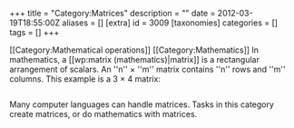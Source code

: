 +++
title = "Category:Matrices"
description = ""
date = 2012-03-19T18:55:00Z
aliases = []
[extra]
id = 3009
[taxonomies]
categories = []
tags = []
+++

[[Category:Mathematical operations]] [[Category:Mathematics]]
In mathematics, a [[wp:matrix (mathematics)|matrix]] is a rectangular arrangement of scalars. An ''n'' &times; ''m'' matrix contains ''n'' rows and ''m'' columns. This example is a 3 &times; 4 matrix:

<math>M = \begin{bmatrix} 2 & 0 & -5 & -1 \\ -3 & -2 & -4 & 7 \\ -1 & -3 & 0 & -6 \end{bmatrix}</math>

Many computer languages can handle matrices. Tasks in this category create matrices, or do mathematics with matrices.
